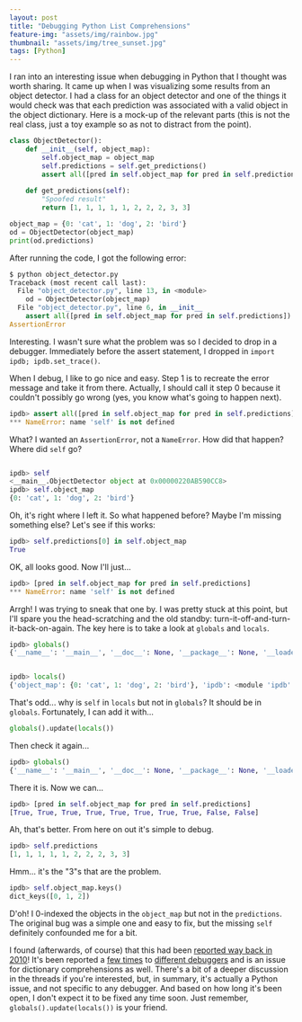 ```yaml
---
layout: post
title: "Debugging Python List Comprehensions"
feature-img: "assets/img/rainbow.jpg"
thumbnail: "assets/img/tree_sunset.jpg"
tags: [Python]
---
```


I ran into an interesting issue when debugging in Python that I thought was worth sharing. It came up when I was visualizing some results from an object detector. I had a class for an object detector and one of the things it would check was that each prediction was associated with a valid object in the object dictionary. Here is a mock-up of the relevant parts (this is not the real class, just a toy example so as not to distract from the point).

```python
class ObjectDetector():
    def __init__(self, object_map):
        self.object_map = object_map
        self.predictions = self.get_predictions()
        assert all([pred in self.object_map for pred in self.predictions])
        
    def get_predictions(self):
        "Spoofed result"
        return [1, 1, 1, 1, 1, 2, 2, 2, 3, 3]

object_map = {0: 'cat', 1: 'dog', 2: 'bird'}
od = ObjectDetector(object_map)
print(od.predictions)
```

After running the code, I got the following error:

```python
$ python object_detector.py
Traceback (most recent call last):
  File "object_detector.py", line 13, in <module>
    od = ObjectDetector(object_map)
  File "object_detector.py", line 6, in __init__
    assert all([pred in self.object_map for pred in self.predictions])
AssertionError
```

Interesting. I wasn't sure what the problem was so I decided to drop in a debugger. Immediately before the assert statement, I dropped in `import ipdb; ipdb.set_trace()`.

When I debug, I like to go nice and easy. Step 1 is to recreate the error message and take it from there. Actually, I should call it step 0 because it couldn't possibly go wrong (yes, you know what's going to happen next).

```python
ipdb> assert all([pred in self.object_map for pred in self.predictions])
*** NameError: name 'self' is not defined
```

What? I wanted an `AssertionError`, not a `NameError`. How did that happen? Where did `self` go?

```python

ipdb> self
<__main__.ObjectDetector object at 0x00000220AB590CC8>
ipdb> self.object_map
{0: 'cat', 1: 'dog', 2: 'bird'}
```

Oh, it's right where I left it. So what happened before? Maybe I'm missing something else? Let's see if this works:

```python
ipdb> self.predictions[0] in self.object_map
True
```

OK, all looks good. Now I'll just...

```python
ipdb> [pred in self.object_map for pred in self.predictions]
*** NameError: name 'self' is not defined
```

Arrgh! I was trying to sneak that one by. I was pretty stuck at this point, but I'll spare you the head-scratching and the old standby: turn-it-off-and-turn-it-back-on-again. The key here is to take a look at `globals` and `locals`.

```python
ipdb> globals()
{'__name__': '__main__', '__doc__': None, '__package__': None, '__loader__': <_frozen_importlib_external.SourceFileLoader object at 0x00000220AB28D488>, '__spec__': None, '__annotations__': {}, '__builtins__': <module 'builtins' (built-in)>, '__file__': 'object_detector.py', '__cached__': None, 'ObjectDetector': <class '__main__.ObjectDetector'>, 'object_map': {0: 'cat', 1: 'dog', 2: 'bird'}}


ipdb> locals()
{'object_map': {0: 'cat', 1: 'dog', 2: 'bird'}, 'ipdb': <module 'ipdb' from 'C:\\Users\\Julius\\anaconda3\\envs\\tf\\lib\\site-packages\\ipdb\\__init__.py'>, 'self': <__main__.ObjectDetector object at 0x00000220AB590CC8>}
```

That's odd... why is `self` in `locals` but not in `globals`? It should be in `globals`. Fortunately, I can add it with...

```python
globals().update(locals())
```

Then check it again...

```python
ipdb> globals()
{'__name__': '__main__', '__doc__': None, '__package__': None, '__loader__': <_frozen_importlib_external.SourceFileLoader object at 0x00000220AB28D488>, '__spec__': None, '__annotations__': {}, '__builtins__': <module 'builtins' (built-in)>, '__file__': 'object_detector.py', '__cached__': None, 'ObjectDetector': <class '__main__.ObjectDetector'>, 'object_map': {0: 'cat', 1: 'dog', 2: 'bird'}, 'ipdb': <module 'ipdb' from 'C:\\Users\\Julius\\anaconda3\\envs\\tf\\lib\\site-packages\\ipdb\\__init__.py'>, 'self': <__main__.ObjectDetector object at 0x00000220AB590CC8>}
```

There it is. Now we can...

```python
ipdb> [pred in self.object_map for pred in self.predictions]
[True, True, True, True, True, True, True, True, False, False]
```
Ah, that's better. From here on out it's simple to debug.

```python
ipdb> self.predictions
[1, 1, 1, 1, 1, 2, 2, 2, 3, 3]
```

Hmm... it's the "3"s that are the problem.

```python
ipdb> self.object_map.keys()
dict_keys([0, 1, 2])
```

D'oh! I 0-indexed the objects in the `object_map` but not in the `predictions`. The original bug was a simple one and easy to fix, but the missing `self` definitely confounded me for a bit.

I found (afterwards, of course) that this had been [reported way back in 2010](https://github.com/ipython/ipython/issues/62)! It's been reported a [few times](https://github.com/ipython/ipython/issues/136) to [different debuggers](https://github.com/inducer/pudb/issues/103) and is an issue for dictionary comprehensions as well. There's a bit of a deeper discussion in the threads if you're interested, but, in summary, it's actually a Python issue, and not specific to any debugger. And based on how long it's been open, I don't expect it to be fixed any time soon. Just remember, `globals().update(locals())` is your friend.

